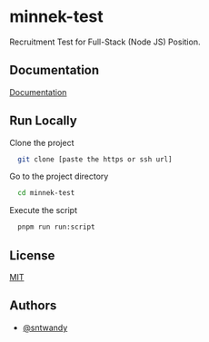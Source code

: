 # minnek-test
Recruitment Test for Full-Stack (Node JS) Position.

## Documentation

[Documentation](https://docs.minnekdigital.com/join/recruitment-process/challenges/full-stack.html)
## Run Locally

Clone the project

```bash
  git clone [paste the https or ssh url]
```

Go to the project directory

```bash
  cd minnek-test
```

Execute the script

```bash
  pnpm run run:script
```


## License

[MIT](https://choosealicense.com/licenses/mit/)
## Authors

- [@sntwandy](https://www.github.com/sntwandy)

